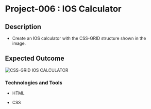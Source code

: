 # Project-006 : IOS Calculator


## Description
- Create an IOS calculator with the CSS-GRID structure shown in the image.

## Expected Outcome

![CSS-GRID IOS CALCULATOR](./css-grid-ios.png)


### Technologies and Tools

- HTML 

- CSS
